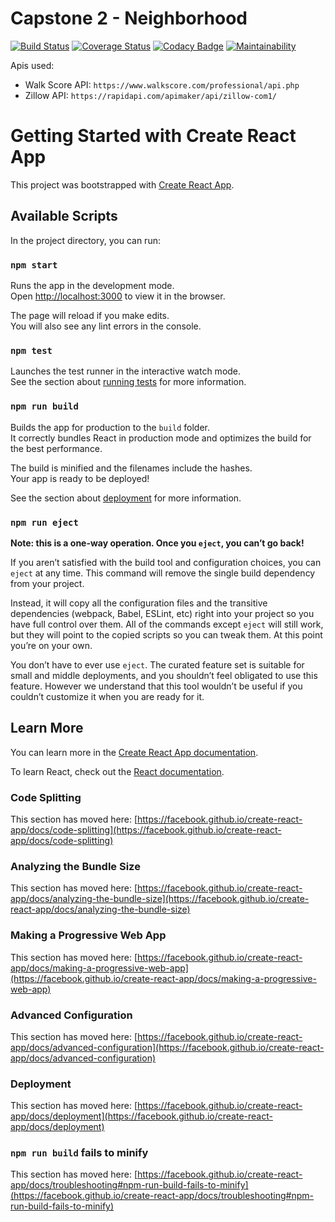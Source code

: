 # Capstone 2 - Neighborhood

[![Build Status](https://app.travis-ci.com/iTaylorCodes/Capstone-2-Neighborhood-fe.svg?branch=main)](https://app.travis-ci.com/iTaylorCodes/Capstone-2-Neighborhood-fe)
[![Coverage Status](https://coveralls.io/repos/github/iTaylorCodes/Capstone-2-Neighborhood-fe/badge.svg?branch=main)](https://coveralls.io/github/iTaylorCodes/Capstone-2-Neighborhood-fe?branch=main)
[![Codacy Badge](https://app.codacy.com/project/badge/Grade/638762e1a75140b888b09521c0491bb5)](https://www.codacy.com/gh/iTaylorCodes/Capstone-2-Neighborhood-fe/dashboard?utm_source=github.com&utm_medium=referral&utm_content=iTaylorCodes/Capstone-2-Neighborhood-fe&utm_campaign=Badge_Grade)
[![Maintainability](https://api.codeclimate.com/v1/badges/7103b1cd632feb1f012d/maintainability)](https://codeclimate.com/github/iTaylorCodes/Capstone-2-Neighborhood-fe/maintainability)

Apis used:

- Walk Score API: `https://www.walkscore.com/professional/api.php`
- Zillow API: `https://rapidapi.com/apimaker/api/zillow-com1/`

# Getting Started with Create React App

This project was bootstrapped with [Create React App](https://github.com/facebook/create-react-app).

## Available Scripts

In the project directory, you can run:

### `npm start`

Runs the app in the development mode.\
Open [http://localhost:3000](http://localhost:3000) to view it in the browser.

The page will reload if you make edits.\
You will also see any lint errors in the console.

### `npm test`

Launches the test runner in the interactive watch mode.\
See the section about [running tests](https://facebook.github.io/create-react-app/docs/running-tests) for more information.

### `npm run build`

Builds the app for production to the `build` folder.\
It correctly bundles React in production mode and optimizes the build for the best performance.

The build is minified and the filenames include the hashes.\
Your app is ready to be deployed!

See the section about [deployment](https://facebook.github.io/create-react-app/docs/deployment) for more information.

### `npm run eject`

**Note: this is a one-way operation. Once you `eject`, you can’t go back!**

If you aren’t satisfied with the build tool and configuration choices, you can `eject` at any time. This command will remove the single build dependency from your project.

Instead, it will copy all the configuration files and the transitive dependencies (webpack, Babel, ESLint, etc) right into your project so you have full control over them. All of the commands except `eject` will still work, but they will point to the copied scripts so you can tweak them. At this point you’re on your own.

You don’t have to ever use `eject`. The curated feature set is suitable for small and middle deployments, and you shouldn’t feel obligated to use this feature. However we understand that this tool wouldn’t be useful if you couldn’t customize it when you are ready for it.

## Learn More

You can learn more in the [Create React App documentation](https://facebook.github.io/create-react-app/docs/getting-started).

To learn React, check out the [React documentation](https://reactjs.org/).

### Code Splitting

This section has moved here: [https://facebook.github.io/create-react-app/docs/code-splitting](https://facebook.github.io/create-react-app/docs/code-splitting)

### Analyzing the Bundle Size

This section has moved here: [https://facebook.github.io/create-react-app/docs/analyzing-the-bundle-size](https://facebook.github.io/create-react-app/docs/analyzing-the-bundle-size)

### Making a Progressive Web App

This section has moved here: [https://facebook.github.io/create-react-app/docs/making-a-progressive-web-app](https://facebook.github.io/create-react-app/docs/making-a-progressive-web-app)

### Advanced Configuration

This section has moved here: [https://facebook.github.io/create-react-app/docs/advanced-configuration](https://facebook.github.io/create-react-app/docs/advanced-configuration)

### Deployment

This section has moved here: [https://facebook.github.io/create-react-app/docs/deployment](https://facebook.github.io/create-react-app/docs/deployment)

### `npm run build` fails to minify

This section has moved here: [https://facebook.github.io/create-react-app/docs/troubleshooting#npm-run-build-fails-to-minify](https://facebook.github.io/create-react-app/docs/troubleshooting#npm-run-build-fails-to-minify)
